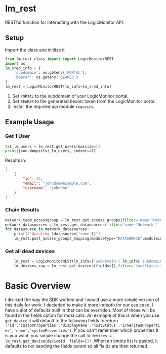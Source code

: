 # lm_rest
RESTful function for interacting with the LogicMonitor API.

## Setup
Import the class and initlize it
```python
from lm_rest_class import import LogicMonitorREST
import os
lm_cred_info = {
    'subdomain': os.getenv('PORTAL'),
    'bearer': os.getenv('BEARER')
}
lm_rest = LogicMonitorREST(lm_info=lm_cred_info)
```

1. Set `PORTAL` to the subdomain of your LogicMonitor portal.
2. Set `BEARER` to the generated bearer token from the LogicMonitor portal.
3. Install the required pip module `requests`.

## Example Usage
### Get 1 User

```python
tst_lm_users = lm_rest.get_users(maxsize=1)
print(json.dumps(tst_lm_users, indent=4))
```
Results in:
```json
[
    {
        "id": 34,
        "email": "johndoe@example.com",
        "username": "johndoe"
    }
]
```

### Chain Results
```python
network_team_accessgroup = lm_rest.get_access_groups(filter='name:"Network Team"')[0]['id']
network_datasources = lm_rest.get_datasources(filter='name~"Network_"')
for datasource in network_datasources:
    print(f"Updating {datasource['name']}")
    lm_rest.post_access_groups_mapping(moduletype="DATASOURCE",moduleid=datasource['id'],accessgroups=[network_team_accessgroup,1])
```

### Get all dead devices
```python
    lm_rest = LogicMonitorREST(lm_info={'subdomain': lm_info['subdomain'], 'bearer': lm_info['bearer_token']})
    lm_devices_raw = lm_rest.get_devices(fields=[],filter='hostStatus:"dead"')
```
# Basic Overview
I disliked the way the SDK worked and I would use a more simple version of this daily for work. I decieded to make it more indepth for our use case. I have a alot of defaults built in that can be overriden. Most of those will be found in the fields option for most calls. An exmaple of this is when you use `get_device` it will default to the following fields to return `['id','customProperties','displayName','hostStatus','inheritedProperties','name','systemProperties']`. If you can't remember which properties it is you want, you simple change the call to `devices = lm_rest.get_device(deviceid, fields=[])`. When an empty list is pasted, it defaults to not sending the fields param so all fields are then returned.


